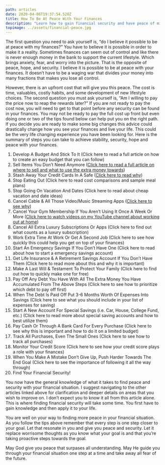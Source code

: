 ```yaml
---
path: articles
date: 2020-04-06T19:37:54.528Z
title: How To Be At Peace With Your Finances
description: "Learn how to gain financial security and have peace of mind with your money. "
topimage: ../assets/financial-peace.jpg
---
```

The first question you need to ask yourself is, “do I believe it possible to be at peace with my finances?” You have to believe it is possible in order to make it a reality. Sometimes finances can seem out of control and like there is never enough money in the bank to support the current lifestyle. Which brings anxiety, fear, and worry into the picture. That is the opposite of peace, hope, and security. I believe it is possible to be at peace with your finances. It doesn’t have to be a waging war that divides your money into many fractions that makes you lose all control.

However, there is an upfront cost that will give you this peace. The cost is time, valuables, costly habits, and some development of new lifestyle choices. The second question you must ask yourself is, “Am I willing to pay the price now to reap the rewards later?” If you are not ready to pay the cost now, you will need to get to that point before any security can be found in your finances. You may not be ready to pay the full cost up front but even doing one or two of the tips found below can help put you on the right path. If you decide you are ready to make some big changes this advice could drastically change how you see your finances and live your life. This could be the very life changing experience you have been looking for. Here is the summary of steps you can take to achieve stability, security, hope and peace with your finances.

1. Develop A Budget And Stick To It (Click here to read a full article on how to create an easy budget that you can follow)
2. Sell Items You Don’t Need Anymore ([Click here to read a full article on where to sell and what to use the extra money towards](/articles/get-extra-cash-for-selling-items-you-dont-need-anymore/))
3. Stash Away Your Credit Cards In A Safe ([Click here to read why](../credit-cards-belong-in-a-safe-not-in-your-wallet/))
4. Stop Eating Out (Click here to read cost comparisons and sample meal plans)
5. Stop Going On Vacation And Dates (Click here to read about cheap vacation and date ideas)
6. Cancel Cable & All Those Video/Music Streaming Apps ([Click here to see why](../cancel-all-those-video-streaming-apps-subscriptions/))
7. Cancel Your Gym Membership If You Aren’t Using It Once A Week Or More ([Click here to watch videos on my YouTube channel about working out at home](https://www.youtube.com/channel/UCI-3UJZMc7q6OuvfUtkGk_Q?view_as=subscriber))
8. Cancel All Extra Luxury Subscriptions Or Apps (Click here to find out what counts as a luxury subscription)
9. Work Extra Time At Work Or Get A Second Job (Click here to see how quickly this could help you get on top of your finances)
10. Start An Emergency Savings If You Don’t Have One (Click here to read about how to start a emergency savings account)
11. Get Life Insurance & A Retirement Savings Account If You Don’t Have Them (Click here to read more about this and why it is important)
12. Make A Last Will & Testament To Protect Your Family (Click here to find out how to quickly make one for free)
13. Pay Off Any Debt You Have With All The Extra Money You Have Accumulated From The Above Steps (Click here to see how to prioritize which debt to pay off first)
14. When The Debt Is Paid Off Put 3-6 Months Worth Of Expenses Into Savings (Click here to see what you should include in your list of expenses for saving)
15. Start A New Account For Special Savings (i.e. Car, House, College Fund, etc.) (Click here to read more about special saving accounts and how to best utilize them)
16. Pay Cash Or Through A Bank Card For Every Purchase (Click here to see why this is important and how to do it on a limited budget)
17. Track All Purchases, Even The Small Ones (Click here to see how to track all purchases)
18. Monitor Your Credit Score (Click here to see how your credit score plays a role with your finances)
19. When You Make A Mistake Don’t Give Up, Push Harder Towards The End Goal (Click here to see the importance of following it all the way through)
20. Find Your Financial Security!

You now have the general knowledge of what it takes to find peace and security with your financial situation. I suggest navigating to the other articles linked above for clarification and deeper details on areas that you wish to improve on. I don’t expect you to know it all from this article alone. This is where finding financial security will take some time. You first have to gain knowledge and then apply it to your life.

You are well on your way to finding more peace in your financial situation. As you follow the tips above remember that every step is one step closer to your goal. Let that resonate in you and give you peace and security. Let it replace worrisome thoughts as you know what your goal is and that you’re taking proactive steps towards the goal.

May God give you peace that surpases all understanding. May He guide you through your financial situation one step at a time and take away all fear of the future.